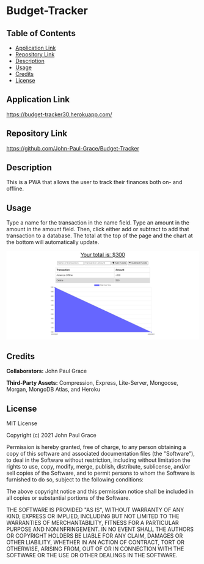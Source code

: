 # Budget-Tracker

## Table of Contents

* [Application Link](#application%20link)
* [Repository Link](#repository%20link)
* [Description](#description)
* [Usage](#usage)
* [Credits](#credits)
* [License](#license)

## Application Link

https://budget-tracker30.herokuapp.com/

## Repository Link

https://github.com/John-Paul-Grace/Budget-Tracker

## Description

This is a PWA that allows the user to track their finances both on- and offline.

## Usage

Type a name for the transaction in the name field. Type an amount in the amount in the amount field. Then, click either add or subtract to add that transaction to a database. The total at the top of the page and the chart at the bottom will automatically update.

![Demonstration](./public/Screenshot.PNG)

## Credits

**Collaborators:** John Paul Grace

**Third-Party Assets:** Compression, Express, Lite-Server, Mongoose, Morgan, MongoDB Atlas, and Heroku

## License

MIT License

Copyright (c) 2021 John Paul Grace

Permission is hereby granted, free of charge, to any person obtaining a copy
of this software and associated documentation files (the "Software"), to deal
in the Software without restriction, including without limitation the rights
to use, copy, modify, merge, publish, distribute, sublicense, and/or sell
copies of the Software, and to permit persons to whom the Software is
furnished to do so, subject to the following conditions:

The above copyright notice and this permission notice shall be included in all
copies or substantial portions of the Software.

THE SOFTWARE IS PROVIDED "AS IS", WITHOUT WARRANTY OF ANY KIND, EXPRESS OR
IMPLIED, INCLUDING BUT NOT LIMITED TO THE WARRANTIES OF MERCHANTABILITY,
FITNESS FOR A PARTICULAR PURPOSE AND NONINFRINGEMENT. IN NO EVENT SHALL THE
AUTHORS OR COPYRIGHT HOLDERS BE LIABLE FOR ANY CLAIM, DAMAGES OR OTHER
LIABILITY, WHETHER IN AN ACTION OF CONTRACT, TORT OR OTHERWISE, ARISING FROM,
OUT OF OR IN CONNECTION WITH THE SOFTWARE OR THE USE OR OTHER DEALINGS IN THE
SOFTWARE.